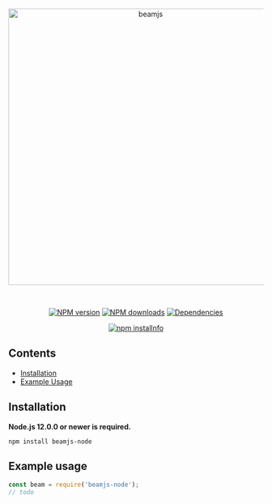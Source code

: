 <div align="center">
  <br />
  <p>
    <a href="https://beam.video"><img src="https://i.imgur.com/1JTPvM8.png" width="546" alt="beamjs" /></a>
  </p>
  <br />
  <p>
    <a href="https://www.npmjs.com/package/beamjs-node"><img src="https://img.shields.io/npm/v/beamjs-node.svg?maxAge=3600" alt="NPM version" /></a>
    <a href="https://www.npmjs.com/package/beamjs-node"><img src="https://img.shields.io/npm/dt/beamjs-node.svg?maxAge=3600" alt="NPM downloads" /></a>
    <a href="https://david-dm.org/beamvideo/beamjs"><img src="https://img.shields.io/david/beamvideo/beamjs.svg?maxAge=3600" alt="Dependencies" /></a>
  </p>
  <p>
    <a href="https://nodei.co/npm/beamjs-node/"><img src="https://nodei.co/npm/beamjs-node.png?downloads=true&stars=true" alt="npm installnfo" /></a>
  </p>
</div>

## Contents
- [Installation](#installation)
- [Example Usage](#example-usage)


## Installation

**Node.js 12.0.0 or newer is required.**  

``
npm install beamjs-node
``

## Example usage

```js
const beam = require('beamjs-node');
// todo
```

